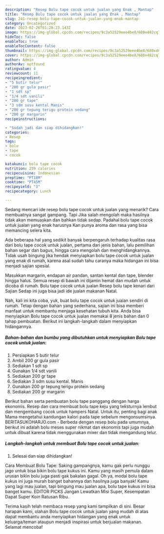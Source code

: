 ```yaml
---
description: "Resep Bolu tape cocok untuk jualan yang Enak , Mantap"
title: "Resep Bolu tape cocok untuk jualan yang Enak , Mantap"
slug: 241-resep-bolu-tape-cocok-untuk-jualan-yang-enak-mantap
category: Uncategorized
date: 2023-02-26T01:28:23.143Z
image: https://img-global.cpcdn.com/recipes/9c3a52529eee4be8/680x482cq70/bolu-tape-cocok-untuk-jualan-foto-resep-utama.jpg
hideToc: false
enableToc: true
enableTocContent: false
thumbnail: https://img-global.cpcdn.com/recipes/9c3a52529eee4be8/680x482cq70/bolu-tape-cocok-untuk-jualan-foto-resep-utama.jpg
cover: https://img-global.cpcdn.com/recipes/9c3a52529eee4be8/680x482cq70/bolu-tape-cocok-untuk-jualan-foto-resep-utama.jpg
author: Admin
authorAv: notfound
ratingvalue: 4
reviewcount: 11
recipeingredient:
- "5 butir telur"
- "200 gr gula pasir"
- "1 sdt sp"
- "1/4 sdt vanili"
- "200 gr tape"
- "3 sdm susu kental Manis"
- "200 gr tepung terigu protein sedang"
- "200 gr margarin"
recipeinstructions:

- "Sudah jadi dan siap dihidangkan!"
categories:
- Resep
tags:
- bolu
- tape
- cocok

katakunci: bolu tape cocok 
nutrition: 259 calories
recipecuisine: Indonesian
preptime: "PT18M"
cooktime: "PT45M"
recipeyield: "3"
recipecategory: Lunch

---
```



Sedang mencari ide resep bolu tape cocok untuk jualan yang menarik? Cara membuatnya sangat gampang. Tapi Jika salah mengolah maka hasilnya tidak akan memuaskan dan bahkan tidak sedap. Padahal bolu tape cocok untuk jualan yang enak harusnya Kan punya aroma dan rasa yang bisa memancing selera kita.


Ada beberapa hal yang sedikit banyak berpengaruh terhadap kualitas rasa dari bolu tape cocok untuk jualan, pertama dari jenis bahan, lalu pemilihan bahan segar dan bagus, hingga cara mengolah dan menghidangkannya. Tidak usah bingung jika hendak menyiapkan bolu tape cocok untuk jualan yang enak di rumah, karena asal sudah tahu caranya maka hidangan ini bisa menjadi sajian spesial.

Masukkan margarin, endapan air pandan, santan kental dan tape, blender hingga halus. Semua resep di bawah ini dijamin hemat dan mudah untuk dicoba di rumah. Bolu tape cocok untuk jualan Resep bolu tape kenari dari Sajian Sedap ini juga bisa jadi ide jualan makanan Natal.


Nah, kali ini kita coba, yuk, buat bolu tape cocok untuk jualan sendiri di rumah. Tetap dengan bahan yang sederhana, sajian ini bisa memberi manfaat untuk membantu menjaga kesehatan tubuh kita. Anda bisa menyiapkan Bolu tape cocok untuk jualan memakai 8 jenis bahan dan 0 tahap pembuatan. Berikut ini langkah-langkah dalam menyiapkan hidangannya.

<!--inarticleads1-->

##### Bahan-bahan dan bumbu yang dibutuhkan untuk menyiapkan Bolu tape cocok untuk jualan:

1. Persiapkan 5 butir telur
1. Ambil 200 gr gula pasir
1. Sediakan 1 sdt sp
1. Gunakan 1/4 sdt vanili
1. Sediakan 200 gr tape
1. Sediakan 3 sdm susu kental. Manis
1. Gunakan 200 gr tepung terigu protein sedang
1. Sediakan 200 gr margarin


Berikut bahan serta pembuatan bolu tape panggang dengan harga ekonomis. Resep dan cara membuat bolu tape keju yang teksturnya lembut dan mengembang cocok untuk hampers Natal. Untuk itu, penting bagi anak Mama mengetahui kandungan kalori pada tape sebelum mengonsumsinya. BERITASUKOHARJO.com - Berbeda dengan resep bolu pada umumnya, berikut ini adalah bolu meses super nikmat dan ekonomis tapi juga mudah untuk dibuat karena tidak menggunakan mixer dan tidak mengandung telur. 

<!--inarticleads2-->

##### Langkah-langkah untuk membuat Bolu tape cocok untuk jualan:


1. Selesai dan siap dihidangkan!

Cara Membuat Bolu Tape: Saking gampangnya, kamu gak perlu nunggu jago untuk bisa bikin bolu tape kukus ini. Kamu yang masih pemula dalam urusan bikin bolu juga pasti gak bakalan gagal. Oh ya, modal bolu tape kukus ini juga murah banget bahannya dan hasilnya juga banyak! Kamu yang lagi mau jualan, tapi bingung mau jualan apa, bolu tape kukus ini bisa banget kamu. EDITOR PICKS Jangan Lewatkan Misi Super, Kesempatan Dapat Super Koin Ratusan Ribu. 

Terima kasih telah membaca resep yang kami tampilkan di sini. Besar harapan kami, olahan Bolu tape cocok untuk jualan yang mudah di atas dapat membantu anda menyiapkan hidangan yang enak untuk keluarga/teman ataupun menjadi inspirasi untuk berjualan makanan. Selamat mencoba!

